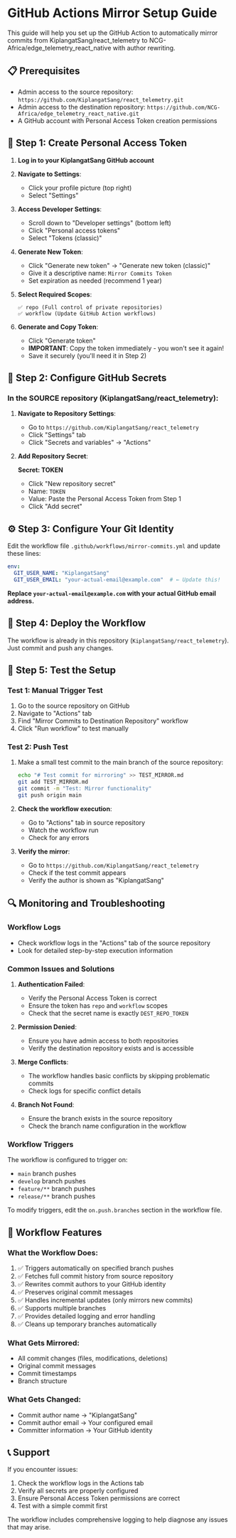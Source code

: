 # GitHub Actions Mirror Setup Guide

This guide will help you set up the GitHub Action to automatically mirror commits from KiplangatSang/react_telemetry to NCG-Africa/edge_telemetry_react_native with author rewriting.

## 📋 Prerequisites

- Admin access to the source repository: `https://github.com/KiplangatSang/react_telemetry.git`
- Admin access to the destination repository: `https://github.com/NCG-Africa/edge_telemetry_react_native.git`
- A GitHub account with Personal Access Token creation permissions

## 🔧 Step 1: Create Personal Access Token

1. **Log in to your KiplangatSang GitHub account**

2. **Navigate to Settings**:
   - Click your profile picture (top right)
   - Select "Settings"

3. **Access Developer Settings**:
   - Scroll down to "Developer settings" (bottom left)
   - Click "Personal access tokens"
   - Select "Tokens (classic)"

4. **Generate New Token**:
   - Click "Generate new token" → "Generate new token (classic)"
   - Give it a descriptive name: `Mirror Commits Token`
   - Set expiration as needed (recommend 1 year)

5. **Select Required Scopes**:
   ```
   ✅ repo (Full control of private repositories)
   ✅ workflow (Update GitHub Action workflows)
   ```

6. **Generate and Copy Token**:
   - Click "Generate token"
   - **IMPORTANT**: Copy the token immediately - you won't see it again!
   - Save it securely (you'll need it in Step 2)

## 🔐 Step 2: Configure GitHub Secrets

### In the SOURCE repository (KiplangatSang/react_telemetry):

1. **Navigate to Repository Settings**:
   - Go to `https://github.com/KiplangatSang/react_telemetry`
   - Click "Settings" tab
   - Click "Secrets and variables" → "Actions"

2. **Add Repository Secret**:
   
   **Secret: TOKEN**
   - Click "New repository secret"
   - Name: `TOKEN`
   - Value: Paste the Personal Access Token from Step 1
   - Click "Add secret"

## ⚙️ Step 3: Configure Your Git Identity

Edit the workflow file `.github/workflows/mirror-commits.yml` and update these lines:

```yaml
env:
  GIT_USER_NAME: "KiplangatSang"
  GIT_USER_EMAIL: "your-actual-email@example.com"  # ← Update this!
```

**Replace `your-actual-email@example.com` with your actual GitHub email address.**

## 📁 Step 4: Deploy the Workflow

The workflow is already in this repository (`KiplangatSang/react_telemetry`). Just commit and push any changes.

## 🧪 Step 5: Test the Setup

### Test 1: Manual Trigger Test
1. Go to the source repository on GitHub
2. Navigate to "Actions" tab
3. Find "Mirror Commits to Destination Repository" workflow
4. Click "Run workflow" to test manually

### Test 2: Push Test
1. Make a small test commit to the main branch of the source repository:
   ```bash
   echo "# Test commit for mirroring" >> TEST_MIRROR.md
   git add TEST_MIRROR.md
   git commit -m "Test: Mirror functionality"
   git push origin main
   ```

2. **Check the workflow execution**:
   - Go to "Actions" tab in source repository
   - Watch the workflow run
   - Check for any errors

3. **Verify the mirror**:
   - Go to `https://github.com/KiplangatSang/react_telemetry`
   - Check if the test commit appears
   - Verify the author is shown as "KiplangatSang"

## 🔍 Monitoring and Troubleshooting

### Workflow Logs
- Check workflow logs in the "Actions" tab of the source repository
- Look for detailed step-by-step execution information

### Common Issues and Solutions

1. **Authentication Failed**:
   - Verify the Personal Access Token is correct
   - Ensure the token has `repo` and `workflow` scopes
   - Check that the secret name is exactly `DEST_REPO_TOKEN`

2. **Permission Denied**:
   - Ensure you have admin access to both repositories
   - Verify the destination repository exists and is accessible

3. **Merge Conflicts**:
   - The workflow handles basic conflicts by skipping problematic commits
   - Check logs for specific conflict details

4. **Branch Not Found**:
   - Ensure the branch exists in the source repository
   - Check the branch name configuration in the workflow

### Workflow Triggers

The workflow is configured to trigger on:
- `main` branch pushes
- `develop` branch pushes
- `feature/**` branch pushes
- `release/**` branch pushes

To modify triggers, edit the `on.push.branches` section in the workflow file.

## 🔄 Workflow Features

### What the Workflow Does:
1. ✅ Triggers automatically on specified branch pushes
2. ✅ Fetches full commit history from source repository
3. ✅ Rewrites commit authors to your GitHub identity
4. ✅ Preserves original commit messages
5. ✅ Handles incremental updates (only mirrors new commits)
6. ✅ Supports multiple branches
7. ✅ Provides detailed logging and error handling
8. ✅ Cleans up temporary branches automatically

### What Gets Mirrored:
- All commit changes (files, modifications, deletions)
- Original commit messages
- Commit timestamps
- Branch structure

### What Gets Changed:
- Commit author name → "KiplangatSang"
- Commit author email → Your configured email
- Committer information → Your GitHub identity

## 📞 Support

If you encounter issues:
1. Check the workflow logs in the Actions tab
2. Verify all secrets are properly configured
3. Ensure Personal Access Token permissions are correct
4. Test with a simple commit first

The workflow includes comprehensive logging to help diagnose any issues that may arise.
